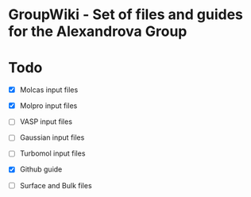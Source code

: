 # GroupWiki - Set of files and guides for the Alexandrova Group
# Todo 

- [x] Molcas input files
- [x] Molpro input files
- [ ] VASP input files
- [ ] Gaussian input files
- [ ] Turbomol input files
- [x] Github guide 
- [ ] Surface and Bulk files




